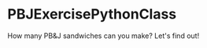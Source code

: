 PBJExercisePythonClass
======================

How many PB&amp;J sandwiches can you make? Let's find out!

